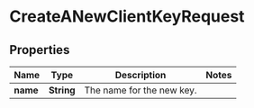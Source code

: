 

# CreateANewClientKeyRequest


## Properties

| Name | Type | Description | Notes |
|------------ | ------------- | ------------- | -------------|
|**name** | **String** | The name for the new key. |  |



